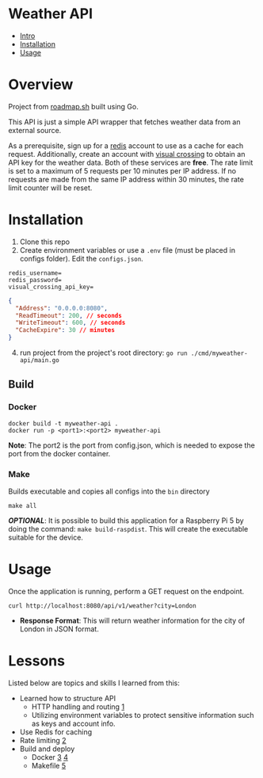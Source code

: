 # Weather API

- [Intro](#overview)
- [Installation](#installation)
- [Usage](#usage)

# Overview

Project from [roadmap.sh](https://roadmap.sh/projects/weather-api-wrapper-service) built using Go.

This API is just a simple API wrapper that fetches weather data from an external source.

As a prerequisite, sign up for a [redis](https://redis.io/) account to use
as a cache for each request. Additionally, create an account with
[visual crossing](https://www.visualcrossing.com/sign-up) to obtain an API key
for the weather data. Both of these services are **free**.
The rate limit is set to a maximum of 5 requests per 10 minutes per IP address. If no requests are made from the same IP address within 30 minutes, the rate limit counter will be reset.

# Installation

1. Clone this repo
2. Create environment variables or use a `.env` file (must be placed in configs folder). Edit the `configs.json`.

```
redis_username=
redis_password=
visual_crossing_api_key=
```

```json
{
  "Address": "0.0.0.0:8080",
  "ReadTimeout": 200, // seconds
  "WriteTimeout": 600, // seconds
  "CacheExpire": 30 // minutes
}
```

4. run project from the project's root directory: `go run ./cmd/myweather-api/main.go`

## Build

### Docker

```
docker build -t myweather-api .
docker run -p <port1>:<port2> myweather-api
```

**Note**: The port2 is the port from config.json, which is needed to expose the port from the docker container.

### Make

Builds executable and copies all configs into the `bin` directory

```
make all
```

**_OPTIONAL_**:
It is possible to build this application for a Raspberry Pi 5 by doing the command:
`make build-raspdist`. This will create the executable suitable for the device.

# Usage

Once the application is running, perform a GET request on the endpoint.

```
curl http://localhost:8080/api/v1/weather?city=London
```

- **Response Format**: This will return weather information for the city of London in JSON format.

# Lessons

Listed below are topics and skills I learned from this:

- Learned how to structure API
  - HTTP handling and routing [1](https://www.manning.com/books/go-web-programming)
  - Utilizing environment variables to protect sensitive information such as keys and account info.
- Use Redis for caching
- Rate limiting [2](https://blog.logrocket.com/rate-limiting-go-application/)
- Build and deploy
  - Docker [3](https://www.geeksforgeeks.org/what-is-dockerfile/) [4](https://docs.docker.com/guides/golang/build-images/)
  - Makefile [5](https://tutorialedge.net/golang/makefiles-for-go-developers/)
